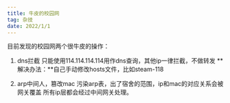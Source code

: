 ```yaml
---
title: 牛皮的校园网
tag: 杂技
date: 2022/1/1
---
```


目前发现的校园网两个很牛皮的操作：

1. dns拦截
只能使用114.114.114.114用作dns查询，其他ip一律拦截，不做转发
**解决办法：**自己手动修改hosts文件，比如steam-118

2. arp中间人，篡改mac
污染arp表，出了宿舍的范围，ip和mac的对应关系会被网关覆盖
所有ip层都会经过中间网关处理。

